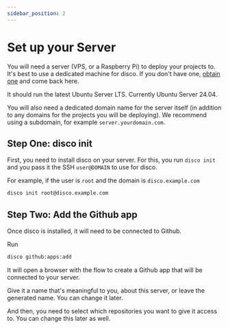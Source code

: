 ```yaml
---
sidebar_position: 2
---
```


# Set up your Server

You will need a server (VPS, or a Raspberry Pi) to deploy your projects to. It's best to use a dedicated machine for disco. If you don't have one, [obtain one](/misc/get-a-server) and come back here.

It should run the latest Ubuntu Server LTS. Currently Ubuntu Server 24.04.

You will also need a dedicated domain name for the server itself (in addition to any domains for the projects you will be deploying). We recommend using a subdomain, for example `server.yourdomain.com`.

## Step One: disco init

First, you need to install disco on your server. For this, you run `disco init` and you pass it the SSH `user@DOMAIN` to use for disco.


For example, if the user is `root` and the domain is `disco.example.com`
```bash
disco init root@disco.example.com
```

## Step Two: Add the Github app

Once disco is installed, it will need to be connected to Github.

Run
```bash
disco github:apps:add
```

It will open a browser with the flow to create a Github app that will be connected to your server.

Give it a name that's meaningful to you, about this server, or leave the generated name. You can change it later.

And then, you need to select which repositories you want to give it access to. You can change this later as well.
